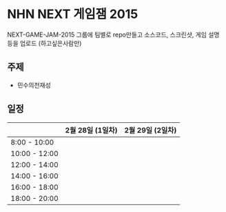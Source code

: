 NHN NEXT 게임잼 2015
====

NEXT-GAME-JAM-2015 그룹에 팀별로 repo만들고 소스코드, 스크린샷, 게임 설명등을 업로드 (하고싶은사람만)

주제
----
* 민수의천재성

일정
----
|               | __2월 28일 (1일차)__  | __2월 29일 (2일차)__ |
| ------------- |:---------------------:| --------------------:|
| 8:00 - 10:00  |                       |                      |
| 10:00 - 12:00 |                       |                      |
| 12:00 - 14:00 |                       |                      |
| 14:00 - 16:00 |                       |                      |
| 16:00 - 18:00 |                       |                      |
| 18:00 - 20:00 |                       |                      |

